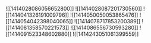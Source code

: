 ![[1414028086056652800]]
![[1414028087201730560]]
![[1414041326191009796]]
![[1414050050053865476]]
![[1414054042398040065]]
![[1414078717853200389]]
![[1414081358570221573]]
![[1414086556730593280]]
![[1414091523348602880]]
![[1414243051061399559]]
